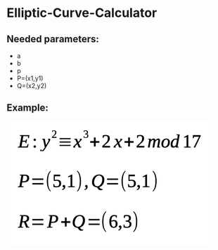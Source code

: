 # Elliptic-Curve-Calculator

## Needed parameters:

* a
* b
* p
* P=(x1,y1)
* Q=(x2,y2)

## Example:

![alt text](example.png)
